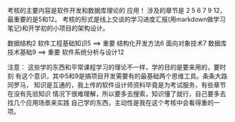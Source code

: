 考核的主要内容是软件开发和数据库理论的 应用！
涉及的章节是 2 5 6 7 9 12，最重要的是5和12。
考核的形式是线上交谈的学习进度汇报(用markdown做学习笔记)和开学初的小项目的架构设计。

数据结构2
软件工程基础知识5 ==> 重要
结构化开发方法6
面向对象技术7
数据库技术基础9 ==> 重要
软件系统分析与设计12

注意：
这些学的东西和平常课程学习的理论不一样，学的目的是要来用的，要时刻
有这个意识，其中5和9是搞项目开发需要有的最基础两个思维工具。条条大路同罗马，
知识是互通的，我上传的软件设计师资料毕竟是为考试服务，有些章节在没有先验知识
情况下很难理解，所以要多去搜索，知识懂了就行，自己要多去找几个应用场景来实践
自己学的东西，主动性是我在这个考核中会看得重的一项。